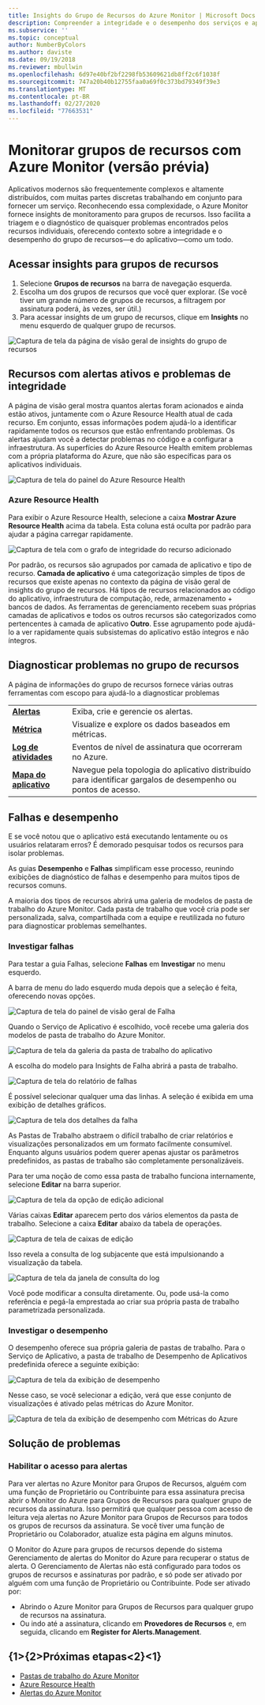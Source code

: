 ```yaml
---
title: Insights do Grupo de Recursos do Azure Monitor | Microsoft Docs
description: Compreender a integridade e o desempenho dos serviços e aplicativos distribuídos no nível do Grupo de Recursos com Azure Monitor
ms.subservice: ''
ms.topic: conceptual
author: NumberByColors
ms.author: daviste
ms.date: 09/19/2018
ms.reviewer: mbullwin
ms.openlocfilehash: 6d97e40bf2bf2298fb53609621db8ff2c6f1038f
ms.sourcegitcommit: 747a20b40b12755faa0a69f0c373bd79349f39e3
ms.translationtype: MT
ms.contentlocale: pt-BR
ms.lasthandoff: 02/27/2020
ms.locfileid: "77663531"
---
```

# <a name="monitor-resource-groups-with-azure-monitor-preview"></a>Monitorar grupos de recursos com Azure Monitor (versão prévia)

Aplicativos modernos são frequentemente complexos e altamente distribuídos, com muitas partes discretas trabalhando em conjunto para fornecer um serviço. Reconhecendo essa complexidade, o Azure Monitor fornece insights de monitoramento para grupos de recursos. Isso facilita a triagem e o diagnóstico de quaisquer problemas encontrados pelos recursos individuais, oferecendo contexto sobre a integridade e o desempenho do grupo de recursos&mdash;e do aplicativo&mdash;como um todo.

## <a name="access-insights-for-resource-groups"></a>Acessar insights para grupos de recursos

1. Selecione **Grupos de recursos** na barra de navegação esquerda.
2. Escolha um dos grupos de recursos que você quer explorar. (Se você tiver um grande número de grupos de recursos, a filtragem por assinatura poderá, às vezes, ser útil.)
3. Para acessar insights de um grupo de recursos, clique em **Insights** no menu esquerdo de qualquer grupo de recursos.

![Captura de tela da página de visão geral de insights do grupo de recursos](./media/resource-group-insights/0001-overview.png)

## <a name="resources-with-active-alerts-and-health-issues"></a>Recursos com alertas ativos e problemas de integridade

A página de visão geral mostra quantos alertas foram acionados e ainda estão ativos, juntamente com o Azure Resource Health atual de cada recurso. Em conjunto, essas informações podem ajudá-lo a identificar rapidamente todos os recursos que estão enfrentando problemas. Os alertas ajudam você a detectar problemas no código e a configurar a infraestrutura. As superfícies do Azure Resource Health emitem problemas com a própria plataforma do Azure, que não são específicas para os aplicativos individuais.

![Captura de tela do painel do Azure Resource Health](./media/resource-group-insights/0002-overview.png)

### <a name="azure-resource-health"></a>Azure Resource Health

Para exibir o Azure Resource Health, selecione a caixa **Mostrar Azure Resource Health** acima da tabela. Esta coluna está oculta por padrão para ajudar a página carregar rapidamente.

![Captura de tela com o grafo de integridade do recurso adicionado](./media/resource-group-insights/0003-overview.png)

Por padrão, os recursos são agrupados por camada de aplicativo e tipo de recurso. **Camada de aplicativo** é uma categorização simples de tipos de recursos que existe apenas no contexto da página de visão geral de insights do grupo de recursos. Há tipos de recursos relacionados ao código do aplicativo, infraestrutura de computação, rede, armazenamento + bancos de dados. As ferramentas de gerenciamento recebem suas próprias camadas de aplicativos e todos os outros recursos são categorizados como pertencentes à camada de aplicativo **Outro**. Esse agrupamento pode ajudá-lo a ver rapidamente quais subsistemas do aplicativo estão íntegros e não íntegros.

## <a name="diagnose-issues-in-your-resource-group"></a>Diagnosticar problemas no grupo de recursos

A página de informações do grupo de recursos fornece várias outras ferramentas com escopo para ajudá-lo a diagnosticar problemas

   |         |          |
   | ---------------- |:-----|
   | [**Alertas**](https://docs.microsoft.com/azure/monitoring-and-diagnostics/monitoring-overview-unified-alerts)      |  Exiba, crie e gerencie os alertas. |
   | [**Métrica**](https://docs.microsoft.com/azure/monitoring-and-diagnostics/monitoring-overview-metrics) | Visualize e explore os dados baseados em métricas.    |
   | [**Log de atividades**](https://docs.microsoft.com/azure/monitoring-and-diagnostics/monitoring-overview-activity-logs) | Eventos de nível de assinatura que ocorreram no Azure.  |
   | [**Mapa do aplicativo**](https://docs.microsoft.com/azure/application-insights/app-insights-app-map) | Navegue pela topologia do aplicativo distribuído para identificar gargalos de desempenho ou pontos de acesso. |

## <a name="failures-and-performance"></a>Falhas e desempenho

E se você notou que o aplicativo está executando lentamente ou os usuários relataram erros? É demorado pesquisar todos os recursos para isolar problemas.

As guias **Desempenho** e **Falhas** simplificam esse processo, reunindo exibições de diagnóstico de falhas e desempenho para muitos tipos de recursos comuns.

A maioria dos tipos de recursos abrirá uma galeria de modelos de pasta de trabalho do Azure Monitor. Cada pasta de trabalho que você cria pode ser personalizada, salva, compartilhada com a equipe e reutilizada no futuro para diagnosticar problemas semelhantes.

### <a name="investigate-failures"></a>Investigar falhas

Para testar a guia Falhas, selecione **Falhas** em **Investigar** no menu esquerdo.

A barra de menu do lado esquerdo muda depois que a seleção é feita, oferecendo novas opções.

![Captura de tela do painel de visão geral de Falha](./media/resource-group-insights/00004-failures.png)

Quando o Serviço de Aplicativo é escolhido, você recebe uma galeria dos modelos de pasta de trabalho do Azure Monitor.

![Captura de tela da galeria da pasta de trabalho do aplicativo](./media/resource-group-insights/0005-failure-insights-workbook.png)

A escolha do modelo para Insights de Falha abrirá a pasta de trabalho.

![Captura de tela do relatório de falhas](./media/resource-group-insights/0006-failure-visual.png)

É possível selecionar qualquer uma das linhas. A seleção é exibida em uma exibição de detalhes gráficos.

![Captura de tela dos detalhes da falha](./media/resource-group-insights/0007-failure-details.png)

As Pastas de Trabalho abstraem o difícil trabalho de criar relatórios e visualizações personalizados em um formato facilmente consumível. Enquanto alguns usuários podem querer apenas ajustar os parâmetros predefinidos, as pastas de trabalho são completamente personalizáveis.

Para ter uma noção de como essa pasta de trabalho funciona internamente, selecione **Editar** na barra superior.

![Captura de tela da opção de edição adicional](./media/resource-group-insights/0008-failure-edit.png)

Várias caixas **Editar** aparecem perto dos vários elementos da pasta de trabalho. Selecione a caixa **Editar** abaixo da tabela de operações.

![Captura de tela de caixas de edição](./media/resource-group-insights/0009-failure-edit-graph.png)

Isso revela a consulta de log subjacente que está impulsionando a visualização da tabela.

 ![Captura de tela da janela de consulta do log](./media/resource-group-insights/0010-failure-edit-query.png)

Você pode modificar a consulta diretamente. Ou, pode usá-la como referência e pegá-la emprestada ao criar sua própria pasta de trabalho parametrizada personalizada.

### <a name="investigate-performance"></a>Investigar o desempenho

O desempenho oferece sua própria galeria de pastas de trabalho. Para o Serviço de Aplicativo, a pasta de trabalho de Desempenho de Aplicativos predefinida oferece a seguinte exibição:

 ![Captura de tela da exibição de desempenho](./media/resource-group-insights/0011-performance.png)

Nesse caso, se você selecionar a edição, verá que esse conjunto de visualizações é ativado pelas métricas do Azure Monitor.

 ![Captura de tela da exibição de desempenho com Métricas do Azure](./media/resource-group-insights/0012-performance-metrics.png)

## <a name="troubleshooting"></a>Solução de problemas

### <a name="enabling-access-to-alerts"></a>Habilitar o acesso para alertas

Para ver alertas no Azure Monitor para Grupos de Recursos, alguém com uma função de Proprietário ou Contribuinte para essa assinatura precisa abrir o Monitor do Azure para Grupos de Recursos para qualquer grupo de recursos da assinatura. Isso permitirá que qualquer pessoa com acesso de leitura veja alertas no Azure Monitor para Grupos de Recursos para todos os grupos de recursos da assinatura. Se você tiver uma função de Proprietário ou Colaborador, atualize esta página em alguns minutos.

O Monitor do Azure para grupos de recursos depende do sistema Gerenciamento de alertas do Monitor do Azure para recuperar o status de alerta. O Gerenciamento de Alertas não está configurado para todos os grupos de recursos e assinaturas por padrão, e só pode ser ativado por alguém com uma função de Proprietário ou Contribuinte. Pode ser ativado por:
* Abrindo o Azure Monitor para Grupos de Recursos para qualquer grupo de recursos na assinatura.
* Ou indo até a assinatura, clicando em **Provedores de Recursos** e, em seguida, clicando em **Register for Alerts.Management**.

## <a name="next-steps"></a>{1&gt;{2&gt;Próximas etapas&lt;2}&lt;1}

- [Pastas de trabalho do Azure Monitor](https://docs.microsoft.com/azure/application-insights/app-insights-usage-workbooks)
- [Azure Resource Health](https://docs.microsoft.com/azure/service-health/resource-health-overview)
- [Alertas do Azure Monitor](https://docs.microsoft.com/azure/monitoring-and-diagnostics/monitoring-overview-unified-alerts)
